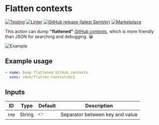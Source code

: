 # Flatten contexts
[![Testing](https://github.com/vbem/flatten-contexts/actions/workflows/test.yml/badge.svg)](https://github.com/vbem/flatten-contexts/actions/workflows/test.yml)
[![Linter](https://github.com/vbem/flatten-contexts/actions/workflows/linter.yml/badge.svg)](https://github.com/vbem/flatten-contexts/actions/workflows/linter.yml)
[![GitHub release (latest SemVer)](https://img.shields.io/github/v/release/vbem/flatten-contexts?label=Release&logo=github)](https://github.com/vbem/flatten-contexts/releases)
[![Marketplace](https://img.shields.io/badge/GitHub%20Actions-Marketplace-blue?logo=github)](https://github.com/marketplace/actions/flatten-contexts)

This action can dump **"flattened"** [*GitHub contexts*](https://docs.github.com/en/actions/learn-github-actions/contexts#example-printing-context-information-to-the-log), which is more friendly than JSON for searching and debugging. 😀

![Example](https://repository-images.githubusercontent.com/477080111/8cb0e9f1-a74f-44f1-8b50-c35cc3ad13e9 "vbem/flatten-contexts")

## Example usage

```yaml
- name: Dump flattened GitHub contexts
  uses: vbem/flatten-contexts@v1
```

## Inputs

ID | Type | Default | Description
--- | --- | --- | ---
`sep` | String | ` 👉 ` | Separator between key and value